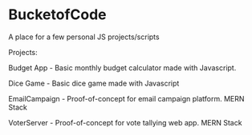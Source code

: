 # BucketofCode
A place for a few personal JS projects/scripts

Projects:

Budget App - Basic monthly budget calculator made with Javascript.


Dice Game - Basic dice game made with Javascript


EmailCampaign - Proof-of-concept for email campaign platform. MERN Stack


VoterServer - Proof-of-concept for vote tallying web app. MERN Stack

